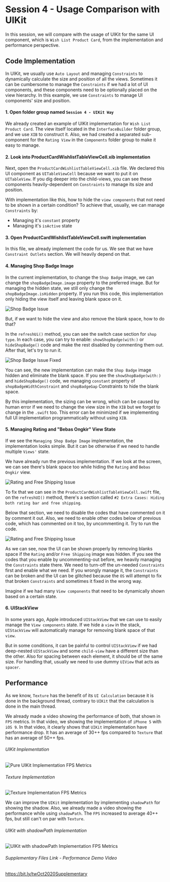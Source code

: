 #  Session 4 - Usage Comparison with UIKit

In this session, we will compare with the usage of UIKit for the same UI component, which is `Wish List Product Card`, from the implementation and performance perspective.


## Code Implementation

In UIKit, we usually use `Auto Layout` and managing `Constraints` to dynamically calculate the size and position of all the views. Sometimes it can be cumbersome to manage the `Constraints` if we had a lot of UI components, and these components need to be optionally placed on the view hierarchy. In this example, we use `Constraints` to manage UI components' size and position.


#### 1. Open folder group named `Session 4 - UIKit Way`

We already created an example of UIKit implementation for `Wish List Product Card`. The view itself located in the `InterfaceBuilder` folder group, and we use `XIB` to construct it. Also, we had created a separated sub-component for the `Rating View` in the `Components` folder group to make it easy to manage.


#### 2. Look into ProductCardWishlistTableViewCell.xib implementation

Next, open the `ProductCardWishlistTableViewCell.xib` file. We declared this UI component as `UITableViewCell` because we want to put it on `UITableView`. If you dig deeper into the child-views, you can see these components heavily-dependent on `Constraints` to manage its size and position.

With implementation like this, how to hide the `view components` that not need to be shown in a certain condition? To achieve that, usually, we can manage `Constraints` by:

- Managing it's `constant` property
- Managing it's `isActive` state


#### 3. Open ProductCardWishlistTableViewCell.swift implementation

In this file, we already implement the code for us. We see that we have `Constraint Outlets` section. We will heavily depend on that.


#### 4. Managing Shop Badge Image

In the current implementation, to change the `Shop Badge` image, we can change the `shopBadgeImage.image` property to the preferred image. But for managing the hidden state, we still only change the `shopBadgeImage.isHidden` property. If you run this code, this implementation only hiding the view itself and leaving blank space on it. 

![Shop Badge Issue](https://i.postimg.cc/j26zvXyF/shop-badge.png)

But, if we want to hide the view and also remove the blank space, how to do that?

In the `refreshUi()` method, you can see the switch case section for `shop type`. In each case, you can try to enable: `showShopBadge(with:)` or `hideShopBadge()` code and make the rest disabled by commenting them out. After that, let's try to run it.

![Shop Badge Issue Fixed](https://i.postimg.cc/sDyPxkrd/shop-badge-fixed.png)

You can see, the new implementation can make the `Shop Badge` image hidden and eliminate the blank space. If you see the `showShopBadge(with:)` and `hideShopBadge()` code, we managing `constant` property of `shopBadgeWidthConstraint` and `shopBadgeGap` Constraints to hide the blank space.

By this implementation, the sizing can be wrong, which can be caused by human error if we need to change the view size in the `XIB` but we forget to change in the `.swift` too. This error can be minimized if we implementing full UI implementation programmatically without using `XIB`.


#### 5. Managing Rating and "Bebas Ongkir" View State

If we see the `Managing Shop Badge Image` implementation, the implementation looks simple. But it can be otherwise if we need to handle multiple `Views'` state.

We have already run the previous implementation. If we look at the screen, we can see there's blank space too while hiding the `Rating` and `Bebas Ongkir` view. 

![Rating and Free Shipping Issue](https://i.postimg.cc/ry5C887N/rating-freeshipping.png)

To fix that we can see in the `ProductCardWishlistTableViewCell.swift` file, on the `refreshUI()` method, there's a section called `#2 Extra Cases: Hiding both rating bar and free shipping`.

Below that section, we need to disable the codes that have commented on it by comment it out. Also, we need to enable other codes below of previous code, which has commented on it too, by uncommenting it. Try to run the code.

![Rating and Free Shipping Issue](https://i.postimg.cc/650rvMW7/rating-freeshipping-fixed.png)

As we can see, now the UI can be shown properly by removing blanks space if the `Rating` and/or `Free Shipping` image was hidden. If you see the codes that you enable by uncommenting-out before, we heavily managing the `Constraints` state there. We need to turn-off the un-needed `Constraints` first and enable what we need. If you wrongly manage it, the `Constraints` can be broken and the UI can be glitched because the `OS` will attempt to fix that broken `Constraints` and sometimes it fixed in the wrong way.

Imagine if we had many `View components` that need to be dynamically shown based on a certain state.


#### 6. UIStackView

In some years ago, Apple introduced `UIStackView` that we can use to easily manage the `View components` state. If we hide a `view` in the stack, `UIStackView` will automatically manage for removing blank space of that `view`.

But in some conditions, it can be painful to control `UIStackView` if we had deep-nested `UIStackView` and some `child-view` have a different size than the other. Also for spacing between each element, it should be of the same size. For handling that, usually we need to use dummy `UIView` that acts as `spacer`. 


## Performance

As we know, `Texture` has the benefit of its `UI Calculation` because it is done in the background thread, contrary to `UIKit` that the calculation is done in the main thread.

We already made a video showing the performance of both, that shown in `FPS` metrics. In that video, we showing the implementation of `iPhone 5` with `iOS 9`. In that video, it clearly shows that `UIKit` implementation have performance drop. It has an average of 30++ fps compared to `Texture` that has an average of 50++ fps.

###### UIKit Implementation
![Pure UIKit Implementation FPS Metrics](https://i.postimg.cc/j2TfW7BQ/pure-uikit-fps.png)

###### Texture Implementation
![Texture Implementation FPS Metrics](https://i.postimg.cc/7Lp0kcVR/texture-fps.png)

We can improve the `UIKit` implementation by implementing `shadowPath` for showing the shadow. Also, we already made a video showing the performance while using `shadowPath`. The `FPS` increased to average 40++ fps, but still can't on par with `Texture`.

###### UIKit with shadowPath Implementation
![UIKit with shadowPath Implementation FPS Metrics](https://i.postimg.cc/SsC8Nr1x/shadow-Path-uikit-fps.png)

###### Supplementary Files Link - Performance Demo Video
https://bit.ly/twOct2020Supplementary
